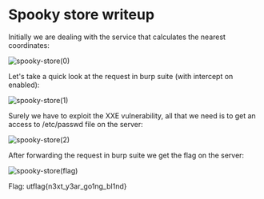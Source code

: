 # Spooky store writeup

Initially we are dealing with the service that calculates the nearest coordinates:

![spooky-store(0)](https://user-images.githubusercontent.com/57829161/76204367-534cef00-6209-11ea-8895-e7c611897df5.png)

Let's take a quick look at the request in burp suite (with intercept on enabled):

![spooky-store(1)](https://user-images.githubusercontent.com/57829161/76204799-2220ee80-620a-11ea-9d78-7ccaced7944f.png)

Surely we have to exploit the XXE vulnerability, all that we need is to get an access to /etc/passwd file on the server:

![spooky-store(2)](https://user-images.githubusercontent.com/57829161/76205879-21895780-620c-11ea-87e9-8813f766248b.png)

After forwarding the request in burp suite we get the flag on the server:

![spooky-store(flag)](https://user-images.githubusercontent.com/57829161/76206075-6f9e5b00-620c-11ea-9268-f05919510595.png)



Flag: utflag{n3xt_y3ar_go1ng_bl1nd}
